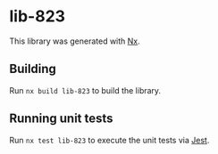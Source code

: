 # lib-823

This library was generated with [Nx](https://nx.dev).

## Building

Run `nx build lib-823` to build the library.

## Running unit tests

Run `nx test lib-823` to execute the unit tests via [Jest](https://jestjs.io).
